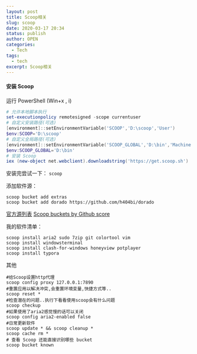 ```yaml
---
layout: post
title: Scoop相关
slug: scoop
date: 2020-03-17 20:34
status: publish
author: OPEN
categories: 
  - Tech
tags: 
  - tech
excerpt: Scoop相关
---
```




#### 安装 Scoop

运行 Pow­er­Shell (Win+x , i)
```powershell
# 允许本地脚本执行
set-executionpolicy remotesigned -scope currentuser
# 自定义安装路径(可选)
[environment]::setEnvironmentVariable('SCOOP','D:\scoop','User')
$env:SCOOP='D:\scoop'
# 自定义全局路径(可选)
[environment]::setEnvironmentVariable('SCOOP_GLOBAL','D:\bin','Machine')
$env:SCOOP_GLOBAL='D:\bin'
# 安装 Scoop
iex (new-object net.webclient).downloadstring('https://get.scoop.sh')
```
安装完尝试一下：
`scoop`

添加软件源：
```
scoop bucket add extras
scoop bucket add dorado https://github.com/h404bi/dorado
```
[官方源列表](https://github.com/lukesampson/scoop/blob/master/buckets.json)
[Scoop buckets by Github score](https://github.com/rasa/scoop-directory/blob/master/by-score.md)

我的软件清单：
```
scoop install aria2 sudo 7zip git colortool vim
scoop install windowsterminal
scoop install clash-for-windows honeyview potplayer
scoop install typora
```
其他
```
#给Scoop设置http代理
scoop config proxy 127.0.0.1:7890
#重置应用以解决冲突,会重置环境变量,快捷方式等..
scoop reset *
#检查潜在的问题..执行下看看使用scoop会有什么问题
scoop checkup
#如果使用了aria2感觉慢的话可以关闭
scoop config aria2-enabled false  
#日常更新软件
scoop update * && scoop cleanup *
scoop cache rm *
# 查看 Scoop 还能直接识别哪些 bucket
scoop bucket known
```
